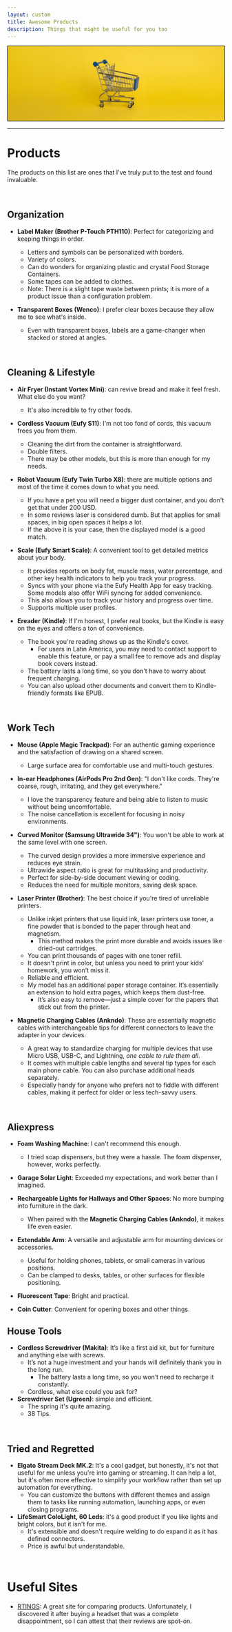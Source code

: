 ```yaml
---
layout: custom
title: Awesome Products
description: Things that might be useful for you too
---
```


<img class="myImg" src="../images/headers/yellow-shopping-cart.png" alt="yellow-shopping-cart" style="border: 1px solid #000; border-radius: 1px; padding: 0px; cursor: pointer;">


---

# Products

The products on this list are ones that I've truly put to the test and found invaluable.

<br>  

## Organization

- **<span class="hover-image-trigger" data-image="../images/shopping/label-maker.png">Label Maker (Brother P-Touch PTH110)</span>**: Perfect for categorizing and keeping things in order.
  - Letters and symbols can be personalized with borders.
  - Variety of colors.
  - Can do wonders for organizing plastic and crystal Food Storage Containers.
  - Some tapes can be added to clothes.
  - Note: There is a slight tape waste between prints; it is more of a product issue than a configuration problem.

- **<span class="hover-image-trigger" data-image="../images/shopping/plastic-box-wenco.png">Transparent Boxes (Wenco)</span>**: I prefer clear boxes because they allow me to see what's inside.
  - Even with transparent boxes, labels are a game-changer when stacked or stored at angles.

<br>  

## Cleaning & Lifestyle

- **<span class="hover-image-trigger" data-image="../images/shopping/instant-vortex-mini-air-fryer.png">Air Fryer (Instant Vortex Mini)</span>**: can revive bread and make it feel fresh. What else do you want?
  - It's also incredible to fry other foods.
- **<span class="hover-image-trigger" data-image="../images/shopping/eufy-cordless-vacuum-s11.png">Cordless Vacuum (Eufy S11)</span>**: I'm not too fond of cords, this vacuum frees you from them.
  - Cleaning the dirt from the container is straightforward.
  - Double filters.
  - There may be other models, but this is more than enough for my needs.

- **<span class="hover-image-trigger" data-image="../images/shopping/eufy-twin-turbo-x8.png">Robot Vacuum (Eufy Twin Turbo X8)</span>**: there are multiple options and most of the time it comes down to what you need. 
  - If you have a pet you will need a bigger dust container, and you don't get that under 200 USD.
  - In some reviews laser is considered dumb. But that applies for small spaces, in big open spaces it helps a lot.
  - If the above it is your case, then the displayed model is a good match.

- **<span class="hover-image-trigger" data-image="../images/shopping/eufy-scale.png">Scale (Eufy Smart Scale)</span>**: A convenient tool to get detailed metrics about your body.
  - It provides reports on body fat, muscle mass, water percentage, and other key health indicators to help you track your progress.
  - Syncs with your phone via the Eufy Health App for easy tracking. Some models also offer WiFi syncing for added convenience.
  - This also allows you to track your history and progress over time.
  - Supports multiple user profiles.

- **<span class="hover-image-trigger" data-image="../images/shopping/kindle.png">Ereader (Kindle)</span>**: If I'm honest, I prefer real books, but the Kindle is easy on the eyes and offers a ton of convenience.
  - The book you're reading shows up as the Kindle's cover.
    - For users in Latin America, you may need to contact support to enable this feature, or pay a small fee to remove ads and display book covers instead.
  - The battery lasts a long time, so you don't have to worry about frequent charging.
  - You can also upload other documents and convert them to Kindle-friendly formats like EPUB.

<br>  

## Work Tech

- **<span class="hover-image-trigger" data-image="../images/shopping/apple-trackpad.png">Mouse (Apple Magic Trackpad)</span>**: For an authentic gaming 
experience and the satisfaction of drawing on a shared 
screen.
  - Large surface area for comfortable use and multi-touch gestures.

- **<span class="hover-image-trigger" data-image="../images/shopping/airpods-pro-second-generation.png">In-ear Headphones (AirPods Pro 2nd Gen)</span>**: "I don't like cords. They're coarse, rough, irritating, and they get everywhere."
  - I love the transparency feature and being able to listen to music without being uncomfortable.
  - The noise cancellation is excellent for focusing in noisy environments.

- **<span class="hover-image-trigger" data-image="../images/shopping/curved-monitor-samsung-ultrawide.png">Curved Monitor (Samsung Ultrawide 34")</span>**: You won't be able to work at the same level with one screen.
  - The curved design provides a more immersive experience and reduces eye strain.
  - Ultrawide aspect ratio is great for multitasking and productivity.
  - Perfect for side-by-side document viewing or coding.
  - Reduces the need for multiple monitors, saving desk space.

- **<span class="hover-image-trigger" data-image="../images/shopping/laser-printer.png">Laser Printer (Brother)</span>**:  The best choice if you're tired of unreliable printers.
  - Unlike inkjet printers that use liquid ink, laser printers use toner, a fine powder that is bonded to the paper through heat and magnetism.
    - This method makes the print more durable and avoids issues like dried-out cartridges.
  - You can print thousands of pages with one toner refill.
  - It doesn't print in color, but unless you need to print your kids' homework, you won’t miss it.
  - Reliable and efficient.
  - My model has an additional paper storage container. It’s essentially an extension to hold extra pages, which keeps them dust-free.
    - It’s also easy to remove—just a simple cover for the papers that stick out from the printer.

- **<span class="hover-image-trigger" data-image="../images/shopping/magnetic-cables.png">Magnetic Charging Cables (Ankndo)</span>**: These are essentially magnetic cables with interchangeable tips for different connectors to leave the adapter in your devices.
  - A great way to standardize charging for multiple devices that use Micro USB, USB-C, and Lightning, _one cable to rule them all_.
  - It comes with multiple cable lengths and several tip types for each main phone cable. You can also purchase additional heads separately.
  - Especially handy for anyone who prefers not to fiddle with different cables, making it perfect for older or less tech-savvy users.

<br>

## Aliexpress

- **<span class="hover-image-trigger" data-image="../images/shopping/aliexpress-foam-machine.png">Foam Washing Machine</span>**: I can't recommend this enough.
  - I tried soap dispensers, but they were a hassle. The foam dispenser, however, works perfectly.

- **<span class="hover-image-trigger" data-image="../images/shopping/amaryllis-solar-light.png">Garage Solar Light</span>**: Exceeded my expectations, and work better than I imagined.
- **Rechargeable Lights for Hallways and Other Spaces**: No more bumping into furniture in the dark.
  - When paired with the **Magnetic Charging Cables (Ankndo)**, it makes life even easier.
- **<span class="hover-image-trigger" data-image="../images/shopping/aliexpress-extendable-arm.png">Extendable Arm</span>**: A versatile and adjustable arm for mounting devices or accessories.
  - Useful for holding phones, tablets, or small cameras in various positions.
  - Can be clamped to desks, tables, or other surfaces for flexible positioning.
- **Fluorescent Tape**: Bright and practical.
- **<span class="hover-image-trigger" data-image="../images/shopping/aliexpress-coin-cutter.png">Coin Cutter</span>**: Convenient for opening boxes and other things.

## House Tools

- **<span class="hover-image-trigger" data-image="../images/shopping/makita-cordless-screwdriver.png">Cordless Screwdriver (Makita)</span>**: It’s like a first aid kit, but for furniture and anything else with screws.
  - It’s not a huge investment and your hands will definitely thank you in the long run.
    - The battery lasts a long time, so you won’t need to recharge it constantly.
  - Cordless, what else could you ask for?
- **<span class="hover-image-trigger" data-image="../images/shopping/ugreen-screwdriver-set.png">Screwdriver Set (Ugreen)</span>**: simple and efficient.
  - The spring it's quite amazing.
  - 38 Tips.

<br>

## Tried and Regretted

- **<span class="hover-image-trigger" data-image="../images/shopping/elgato-streamdeck-mk2.png">Elgato Stream Deck MK.2</span>**: It's a cool gadget, but honestly, it's not that useful for me unless you're into gaming or streaming. It can help a lot, but it's often more effective to simplify your workflow rather than set up automation for everything.
  - You can customize the buttons with different themes and assign them to tasks like running automation, launching apps, or even closing programs.
- **<span class="hover-image-trigger" data-image="../images/shopping/lifesmart-cololight-strip.png">LifeSmart ColoLight, 60 Leds</span>**: it's a good product if you like lights and bright colors, but it isn't for me.
  - It's extensible and doesn't require welding to do expand it as it has defined connectors.
  - Price is awful but understandable.


<br>

# Useful Sites

- [RTINGS](https://www.rtings.com/): A great site for comparing products. Unfortunately, I discovered it after buying a headset that was a complete disappointment, so I can attest that their reviews are spot-on.
